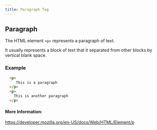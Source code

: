 ```yaml
---
title: Paragraph Tag
---
```

## Paragraph

The HTML element `<p>` represents a paragraph of text. <p> It usually represents a block of text that it separated from other blocks by vertical blank space.

### Example

``` html
  <p>
     This is a paragraph
  </p>
  <p>
    This is another paragraph
  </p>
```

#### More Information:
<!-- Please add any articles you think might be helpful to read before writing the article -->
https://developer.mozilla.org/en-US/docs/Web/HTML/Element/p
